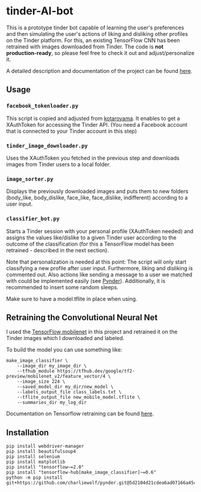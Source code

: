 # tinder-AI-bot
This is a prototype tinder bot capable of learning the user's preferences and then simulating the user's actions of liking and disliking other profiles on the Tinder platform. For this, an existing TensorFlow CNN has been retrained with images downloaded from Tinder. The code is **not production-ready**, so please feel free to check it out and adjust/personalize it.

A detailed description and documentation of the project can be found [here]([https://google.com](https://essentialistengineer.com/how-to-build-a-tinder-bot-with-ai-and-python/)).

## Usage

### `facebook_tokenloader.py`

This script is copied and adjusted from [kotaroyama](https://github.com/kotaroyama/Get-Tinder-XAuthToken/blob/main/get_tinder_auth.py). It enables to get a XAuthToken for accessing the Tinder API. (You need a Facebook account that is connected to your Tinder account in this step)

### `tinder_image_downloader.py`

Uses the XAuthToken you fetched in the previous step and downloads images from Tinder users to a local folder.

### `image_sorter.py`

Displays the previously downloaded images and puts them to new folders (body_like, body_dislike, face_like, face_dislike, indifferent) according to a user input.

### `classifier_bot.py`

Starts a Tinder session with your personal profile (XAuthToken needed) and assigns the values like/dislike to a given Tinder user according to the outcome of the classification (for this a TensorFlow model has been retrained - described in the next section).

Note that personalization is needed at this point: The script will only start classifying a new profile after user input. Furthermore, liking and disliking is commented out. Also actions like sending a message to a user we matched with could be implemented easily (see [Pynder](https://github.com/charliewolf/pynder)). Additionally, it is recommended to insert some random sleeps.

Make sure to have a model.tflite in place when using.

## Retraining the Convolutional Neural Net

I used the [TensorFlow mobilenet](https://github.com/tensorflow/models/tree/master/research/slim/nets/mobilenet) in this project and retrained it on the Tinder images which I downloaded and labeled.

To build the model you can use something like:

    make_image_classifier \
        --image_dir my_image_dir \
        --tfhub_module https://tfhub.dev/google/tf2-preview/mobilenet_v2/feature_vector/4 \
        --image_size 224 \
        --saved_model_dir my_dir/new_model \
        --labels_output_file class_labels.txt \
        --tflite_output_file new_mobile_model.tflite \
        --summaries_dir my_log_dir

Documentation on Tensorflow retraining can be found [here](https://github.com/tensorflow/hub/tree/master/tensorflow_hub/tools/make_image_classifier).

## Installation

    pip install webdriver-manager
    pip install beautifulsoup4
    pip install selenium
    pip install matplotlib
    pip install "tensorflow~=2.0"
    pip install "tensorflow-hub[make_image_classifier]~=0.6"
    python -m pip install git+https://github.com/charliewolf/pynder.git@5d2104d21cdea6ad07166a45c3e91864113d6e3e
